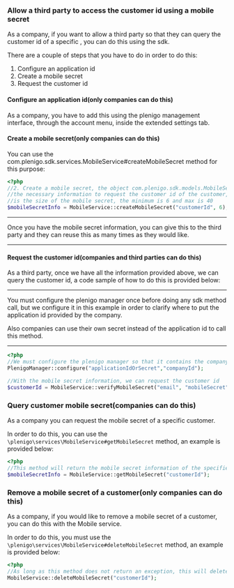 ### Allow a third party to access the customer id using a mobile secret

As a company, if you want to allow a third party so that they can query the customer id of a specific , you can do this using the sdk. 

There are a couple of steps that you have to do in order to do this:

1. Configure an application id
2. Create a mobile secret
3. Request the customer id

#### Configure an application id(only companies can do this)

As a company, you have to add this using the plenigo management interface, through the account menu, inside the extended settings tab.

#### Create a mobile secret(only companies can do this)

You can use the com.plenigo.sdk.services.MobileService#createMobileSecret method for this purpose:

```php
<?php
//2. Create a mobile secret, the object com.plenigo.sdk.models.MobileSecretInfo contains
//the necessary information to request the customer id of the customer, the second parameter
//is the size of the mobile secret, the minimum is 6 and max is 40
$mobileSecretInfo = MobileService::createMobileSecret("customerId", 6);
```

***
Once you have the mobile secret information, you can give this to the third party and they can reuse this as many times as they would like.
***

#### Request the customer id(companies and third parties can do this)

As a third party, once we have all the information provided above, we can query the customer id, a code sample of how to do this is provided below:

***
You must configure the plenigo manager once before doing any sdk method call, but we configure it in this example in order to clarify where to put the application id provided by the company.

Also companies can use their own secret instead of the application id to call this method.
***

```php
<?php
//We must configure the plenigo manager so that it contains the company id and the application id that the //company provided, please note that application id is the one provided above in the first step
PlenigoManager::configure("applicationIdOrSecret","companyId");

//With the mobile secret information, we can request the customer id
$customerId = MobileService::verifyMobileSecret("email", "mobileSecret");
```
### Query customer mobile secret(companies can do this)

As a company you can request the mobile secret of a specific customer.

In order to do this, you can use the `\plenigo\services\MobileService#getMobileSecret` method, an example is provided below:

```php
<?php
//This method will return the mobile secret information of the specified customer
$mobileSecretInfo = MobileService::getMobileSecret("customerId");
```

### Remove a mobile secret of a customer(only companies can do this)

As a company, if you would like to remove a mobile secret of a customer, you can do this with the Mobile  service.

In order to do this, you must use the `\plenigo\services\MobileService#deleteMobileSecret` method, an example is provided below:

```php
<?php
//As long as this method does not return an exception, this will delete the mobile secret for the specific customer
MobileService::deleteMobileSecret("customerId");
```